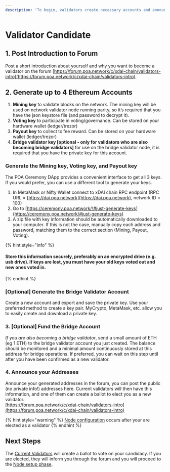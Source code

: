 ```yaml
---
description: 'To begin, validators create necessary accounts and announce their candidacy'
---
```


# Validator Candidate

##  1. Post Introduction to Forum

Post a short introduction about yourself and why you want to become a validator on the forum [https://forum.poa.network/c/xdai-chain/validators-intro](https://forum.poa.network/c/xdai-chain/validators-intro).

##  2. Generate up to 4 Ethereum Accounts

1. **Mining key** to validate blocks on the network. The mining key will be used on network validator node running parity, so it’s required that you have the json keystore file \(and password to decrypt it\).
2. **Voting key** to participate in voting/governance. Can be stored on your hardware wallet \(ledger/trezor\)
3. **Payout key** to collect tx fee reward. Can be stored on your hardware wallet \(ledger/trezor\)
4. **Bridge validator key \[optional - only for validators who are also becoming bridge validators\]** for use on the bridge validator node, it is required that you have the private key for this account.

### **Generate the Mining key, Voting key, and Payout key**

The POA Ceremony DApp provides a convenient interface to get all 3 keys. If you would prefer, you can use a different tool to generate your keys.

1. In MetaMask or Nifty Wallet connect to xDAI chain RPC endpoint \(RPC URL = [https://dai.poa.network](https://dai.poa.network), network ID = 100\)
2. Go to [https://ceremony.poa.network/\#just-generate-keys](https://ceremony.poa.network/#just-generate-keys)
3. A zip file with key information should be automatically downloaded to your computer. If this is not the case, manually copy each address and password, matching them to the correct section \(Mining, Payout, Voting\).

{% hint style="info" %}
#### Store this information securely, preferably on an encrypted drive \(e.g. usb drive\). If keys are lost, you must have your old keys voted out and new ones voted in.
{% endhint %}

### **\[Optional\] Generate the Bridge Validator Account**

Create a new account and export and save the private key. Use your preferred method to create a key pair. MyCrypto, MetaMask, etc. allow you to easily create and download a private key.

###  3. \[Optional\] Fund the Bridge Account  <a id="heading--3"></a>

_If you are also becoming a bridge validator_, send a small amount of ETH \(eg 1 ETH\) to the bridge validator account you just created. The balance should be monitored and a minimal amount continuously stored at this address for bridge operations. If preferred, you can wait on this step until after you have been confirmed as a new validator.

###  4. Announce your Addresses <a id="heading--4"></a>

Announce your generated addresses in the forum, you can post the public \(no private info!\) addresses here. Current validators will then have this information, and one of them can create a ballot to elect you as a new validator.  
[https://forum.poa.network/c/xdai-chain/validators-intro](https://forum.poa.network/c/xdai-chain/validators-intro)

{% hint style="warning" %}
[Node configuration](new-xdai-validator-node-setup.md) occurs after your are elected as a validator
{% endhint %}

## Next Steps

The [Current Validators](current-xdai-validators-ballot-process.md) will create a ballot to vote on your candidacy. If you are elected, they will inform you through the forum and you will proceed to the [Node setup phase](../node-deployment/).

